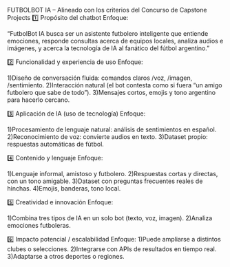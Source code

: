 FUTBOLBOT IA – Alineado con los criterios del Concurso de Capstone Projects
1️⃣ Propósito del chatbot
Enfoque:

“FutbolBot IA busca ser un asistente futbolero inteligente que entiende emociones, responde consultas acerca de equipos locales, analiza audios e imágenes,
y acerca la tecnología de IA al fanático del fútbol argentino.”

2️⃣ Funcionalidad y experiencia de uso
Enfoque:

1)Diseño de conversación fluida: comandos claros /voz, /imagen, /sentimiento.
2)Interacción natural (el bot contesta como si fuera “un amigo futbolero que sabe de todo”).
3)Mensajes cortos, emojis y tono argentino para hacerlo cercano.

3️⃣ Aplicación de IA (uso de tecnología)
Enfoque:

1)Procesamiento de lenguaje natural: análisis de sentimientos en español.
2)Reconocimiento de voz: convierte audios en texto.
3)Dataset propio: respuestas automáticas de fútbol.

4️⃣ Contenido y lenguaje
Enfoque:

1)Lenguaje informal, amistoso y futbolero.
2)Respuestas cortas y directas, con un tono amigable.
3)Dataset con preguntas frecuentes reales de hinchas.
4)Emojis, banderas, tono local.

5️⃣ Creatividad e innovación
Enfoque:

1)Combina tres tipos de IA en un solo bot (texto, voz, imagen).
2)Analiza emociones futboleras.

6️⃣ Impacto potencial / escalabilidad
Enfoque:
1)Puede ampliarse a distintos clubes o selecciones.
2)Integrarse con APIs de resultados en tiempo real.
3)Adaptarse a otros deportes o regiones.
